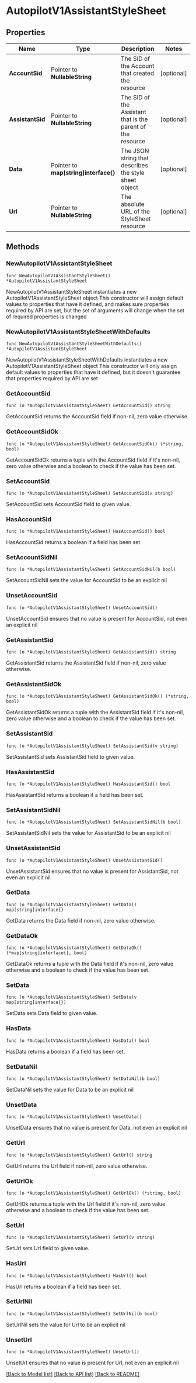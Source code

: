 # AutopilotV1AssistantStyleSheet

## Properties

Name | Type | Description | Notes
------------ | ------------- | ------------- | -------------
**AccountSid** | Pointer to **NullableString** | The SID of the Account that created the resource | [optional] 
**AssistantSid** | Pointer to **NullableString** | The SID of the Assistant that is the parent of the resource | [optional] 
**Data** | Pointer to **map[string]interface{}** | The JSON string that describes the style sheet object | [optional] 
**Url** | Pointer to **NullableString** | The absolute URL of the StyleSheet resource | [optional] 

## Methods

### NewAutopilotV1AssistantStyleSheet

`func NewAutopilotV1AssistantStyleSheet() *AutopilotV1AssistantStyleSheet`

NewAutopilotV1AssistantStyleSheet instantiates a new AutopilotV1AssistantStyleSheet object
This constructor will assign default values to properties that have it defined,
and makes sure properties required by API are set, but the set of arguments
will change when the set of required properties is changed

### NewAutopilotV1AssistantStyleSheetWithDefaults

`func NewAutopilotV1AssistantStyleSheetWithDefaults() *AutopilotV1AssistantStyleSheet`

NewAutopilotV1AssistantStyleSheetWithDefaults instantiates a new AutopilotV1AssistantStyleSheet object
This constructor will only assign default values to properties that have it defined,
but it doesn't guarantee that properties required by API are set

### GetAccountSid

`func (o *AutopilotV1AssistantStyleSheet) GetAccountSid() string`

GetAccountSid returns the AccountSid field if non-nil, zero value otherwise.

### GetAccountSidOk

`func (o *AutopilotV1AssistantStyleSheet) GetAccountSidOk() (*string, bool)`

GetAccountSidOk returns a tuple with the AccountSid field if it's non-nil, zero value otherwise
and a boolean to check if the value has been set.

### SetAccountSid

`func (o *AutopilotV1AssistantStyleSheet) SetAccountSid(v string)`

SetAccountSid sets AccountSid field to given value.

### HasAccountSid

`func (o *AutopilotV1AssistantStyleSheet) HasAccountSid() bool`

HasAccountSid returns a boolean if a field has been set.

### SetAccountSidNil

`func (o *AutopilotV1AssistantStyleSheet) SetAccountSidNil(b bool)`

 SetAccountSidNil sets the value for AccountSid to be an explicit nil

### UnsetAccountSid
`func (o *AutopilotV1AssistantStyleSheet) UnsetAccountSid()`

UnsetAccountSid ensures that no value is present for AccountSid, not even an explicit nil
### GetAssistantSid

`func (o *AutopilotV1AssistantStyleSheet) GetAssistantSid() string`

GetAssistantSid returns the AssistantSid field if non-nil, zero value otherwise.

### GetAssistantSidOk

`func (o *AutopilotV1AssistantStyleSheet) GetAssistantSidOk() (*string, bool)`

GetAssistantSidOk returns a tuple with the AssistantSid field if it's non-nil, zero value otherwise
and a boolean to check if the value has been set.

### SetAssistantSid

`func (o *AutopilotV1AssistantStyleSheet) SetAssistantSid(v string)`

SetAssistantSid sets AssistantSid field to given value.

### HasAssistantSid

`func (o *AutopilotV1AssistantStyleSheet) HasAssistantSid() bool`

HasAssistantSid returns a boolean if a field has been set.

### SetAssistantSidNil

`func (o *AutopilotV1AssistantStyleSheet) SetAssistantSidNil(b bool)`

 SetAssistantSidNil sets the value for AssistantSid to be an explicit nil

### UnsetAssistantSid
`func (o *AutopilotV1AssistantStyleSheet) UnsetAssistantSid()`

UnsetAssistantSid ensures that no value is present for AssistantSid, not even an explicit nil
### GetData

`func (o *AutopilotV1AssistantStyleSheet) GetData() map[string]interface{}`

GetData returns the Data field if non-nil, zero value otherwise.

### GetDataOk

`func (o *AutopilotV1AssistantStyleSheet) GetDataOk() (*map[string]interface{}, bool)`

GetDataOk returns a tuple with the Data field if it's non-nil, zero value otherwise
and a boolean to check if the value has been set.

### SetData

`func (o *AutopilotV1AssistantStyleSheet) SetData(v map[string]interface{})`

SetData sets Data field to given value.

### HasData

`func (o *AutopilotV1AssistantStyleSheet) HasData() bool`

HasData returns a boolean if a field has been set.

### SetDataNil

`func (o *AutopilotV1AssistantStyleSheet) SetDataNil(b bool)`

 SetDataNil sets the value for Data to be an explicit nil

### UnsetData
`func (o *AutopilotV1AssistantStyleSheet) UnsetData()`

UnsetData ensures that no value is present for Data, not even an explicit nil
### GetUrl

`func (o *AutopilotV1AssistantStyleSheet) GetUrl() string`

GetUrl returns the Url field if non-nil, zero value otherwise.

### GetUrlOk

`func (o *AutopilotV1AssistantStyleSheet) GetUrlOk() (*string, bool)`

GetUrlOk returns a tuple with the Url field if it's non-nil, zero value otherwise
and a boolean to check if the value has been set.

### SetUrl

`func (o *AutopilotV1AssistantStyleSheet) SetUrl(v string)`

SetUrl sets Url field to given value.

### HasUrl

`func (o *AutopilotV1AssistantStyleSheet) HasUrl() bool`

HasUrl returns a boolean if a field has been set.

### SetUrlNil

`func (o *AutopilotV1AssistantStyleSheet) SetUrlNil(b bool)`

 SetUrlNil sets the value for Url to be an explicit nil

### UnsetUrl
`func (o *AutopilotV1AssistantStyleSheet) UnsetUrl()`

UnsetUrl ensures that no value is present for Url, not even an explicit nil

[[Back to Model list]](../README.md#documentation-for-models) [[Back to API list]](../README.md#documentation-for-api-endpoints) [[Back to README]](../README.md)


